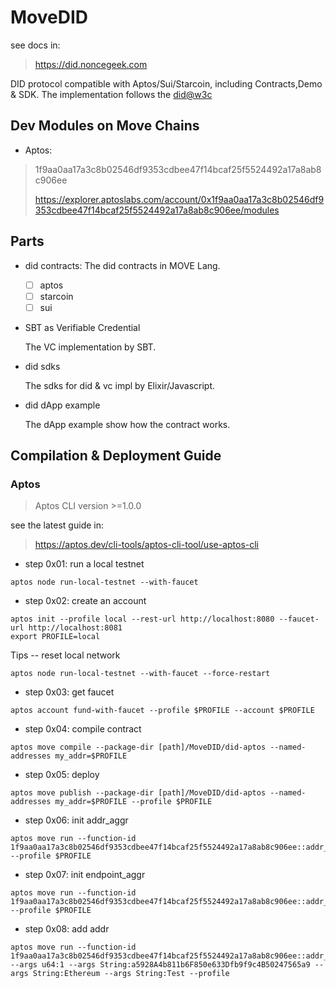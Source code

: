 # MoveDID
see docs in:

> https://did.noncegeek.com

DID protocol compatible with Aptos/Sui/Starcoin, including Contracts,Demo & SDK.
The implementation follows the [did@w3c](https://www.w3.org/TR/did-core/)

## Dev Modules on Move Chains

* Aptos:

> 1f9aa0aa17a3c8b02546df9353cdbee47f14bcaf25f5524492a17a8ab8c906ee
> 
> https://explorer.aptoslabs.com/account/0x1f9aa0aa17a3c8b02546df9353cdbee47f14bcaf25f5524492a17a8ab8c906ee/modules

## Parts

* did contracts:
  The did contracts in MOVE Lang.

  * [ ] aptos
  * [ ] starcoin
  * [ ] sui

* SBT as Verifiable Credential

  The VC implementation by SBT.

* did sdks

  The sdks for did & vc impl by Elixir/Javascript.
  
* did dApp example
  
  The dApp example show how the contract works.

## Compilation & Deployment Guide

### Aptos

> Aptos CLI version >=1.0.0

see the latest guide in:

> https://aptos.dev/cli-tools/aptos-cli-tool/use-aptos-cli

* step 0x01: run a local testnet

```
aptos node run-local-testnet --with-faucet
```

* step 0x02: create an account

```
aptos init --profile local --rest-url http://localhost:8080 --faucet-url http://localhost:8081
export PROFILE=local
```

Tips -- reset local network

```
aptos node run-local-testnet --with-faucet --force-restart
```

* step 0x03: get faucet

```
aptos account fund-with-faucet --profile $PROFILE --account $PROFILE
```

* step 0x04: compile contract

```
aptos move compile --package-dir [path]/MoveDID/did-aptos --named-addresses my_addr=$PROFILE
```

* step 0x05: deploy

```
aptos move publish --package-dir [path]/MoveDID/did-aptos --named-addresses my_addr=$PROFILE --profile $PROFILE
```

* step 0x06: init addr_aggr

```
aptos move run --function-id 1f9aa0aa17a3c8b02546df9353cdbee47f14bcaf25f5524492a17a8ab8c906ee::addr_aggregator::create_addr_aggregator --profile $PROFILE
```

* step 0x07: init endpoint_aggr

```
aptos move run --function-id 1f9aa0aa17a3c8b02546df9353cdbee47f14bcaf25f5524492a17a8ab8c906ee::addr_aggregator::create_endpoint_aggregator --profile $PROFILE
```

* step 0x08: add addr

```
aptos move run --function-id 1f9aa0aa17a3c8b02546df9353cdbee47f14bcaf25f5524492a17a8ab8c906ee::addr_aggregator::add_addr --args u64:1 --args String:a5928A4b811b6F850e633Dfb9f9c4B50247565a9 --args String:Ethereum --args String:Test --profile
```
